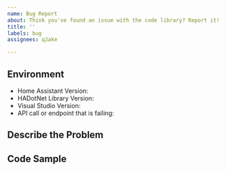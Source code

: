 ```yaml
---
name: Bug Report
about: Think you've found an issue with the code library? Report it!
title: ''
labels: bug
assignees: qJake

---
```


<!-- PLEASE include as much detail as possible, and fill out the information below: -->

## Environment

* Home Assistant Version: 
* HADotNet Library Version:
* Visual Studio Version:
* API call or endpoint that is failing:

## Describe the Problem

<!-- Replace this text with a description of your problem. -->

## Code Sample

<!-- Provide a code sample in the code fence below. -->

```csharp

```
